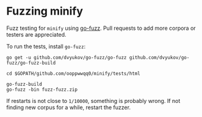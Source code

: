 # Fuzzing minify

Fuzz testing for `minify` using [go-fuzz](https://github.com/dvyukov/go-fuzz). Pull requests to add more corpora or testers are appreciated.

To run the tests, install `go-fuzz`:

```
go get -u github.com/dvyukov/go-fuzz/go-fuzz github.com/dvyukov/go-fuzz/go-fuzz-build

cd $GOPATH/github.com/ooppwwqq0/minify/tests/html

go-fuzz-build
go-fuzz -bin fuzz-fuzz.zip
```

If restarts is not close to `1/10000`, something is probably wrong. If not finding new corpus for a while, restart the fuzzer.

